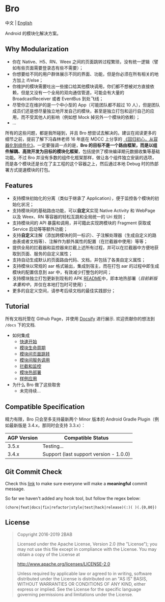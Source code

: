 # Bro

中文 | [English](https://github.com/2BAB/Bro/blob/master/README.md)

Android 的模块化解决方案。


## Why Modularization

- 你在 Native、H5、RN、Weex 之间的页面跳转过程繁琐，没有统一逻辑（譬如有些页面需要登录态有些不需要）；
- 你想要给不同的用户群体展示不同的界面、功能，但是你必须在所有相关的地方加上 if/else；
- 你维护的模块需要吐出一些接口给其他模块调用，你们都不想被对方直接依赖，但是又没有一个全局的双向通信管道，可能会有大量的 BroadcastReceiver 或者 EventBus 到处飞线；
- 尽管你正在维护的是一个中小型的 App（可能团队都不超过 10 人），但是团队成员们还是想尽量独立地开发自己的模块，甚至是独立打包和运行自己的应用，而不受其他人的影响（例如想 Mock 掉另外一个模块的依赖）；
- ...

所有的这些问题，都是我所碰到，并且 Bro 想尝试去解决的。建议在阅读更多的细节之前，提前了解下冯森林老师 16 年底在 MDCC 上分享的 [《回归初心，从容器化到组件化》](https://github.com/MDCC2016/Android-Session-Slides/blob/master/02-From.Containerization.To.Modularity.pdf)。一定要强调一点的是，**Bro 的目标不是一个路由框架，而是以组件解耦、高效开发为目标的模块化框架**，包括提供了模块编译期元数据收集等基础功能。不过 Bro 并没有多数的组件化框架那样，做让各个组件独立安装的选项，而是各个模块还是长在了主工程的这个容器之上，然后通过本地 Debug 时的热部署方式提速模块的打包。
  
  
## Features

- 支持模块初始化的分离（类似于继承了 Application），便于监控各个模块的初始化状况；
- 支持模块间的基础路由功能，可以**自定义**实现 Native Activity 和 WebPage 以及 Weex、RN 等容器的轻松互跳和全局统一的 Uri 规则；
- 支持模块间的 API 暴露和调用，并可籍此实现跨模块的 Fragment 获取或 Service 启动等等额外功能；
- 支持**自定义**注解（添加跨模块的同一标识）、子注解处理器（生成自定义的路由表或者文档等）、注解作为额外属性的配置（在拦截器中使用）等等；
- 提供全局的拦截器和监控器来拦截上述所有过程，并可以在拦截器中方便地获取到页面、服务的自定义属性；
- 支持自动生成默认的页面路由代码、文档，并包括了各类自定义属性；
- 支持模块以常规的 aar 格式输出，集成到宿主，而在打包 aar 的过程中即生成模块的配置信息到 aar 中，有效减少打整包的时间；
- 支持模块独立打包更新到现有的 APK [README](media/README.md)中，即本地热部署（*目前新版本重构中*，并仅在本地打包时可使用）；
- 更多的自定义空间，请参考后续文档的最佳实践部分；


## Tutorial

所有文档托管在 Github Page，并使用 [Docsify](https://github.com/docsifyjs/docsify) 进行展示. 欢迎贡献你的想法到 `/docs` 下的文档.

- 如何集成
    - [快速开始](https://2bab.github.io/Bro/#/zh-cn/quick-start)
    - [模块生命周期](https://2bab.github.io/Bro/#/zh-cn/lifecycle)
    - [模块间页面跳转](https://2bab.github.io/Bro/#/zh-cn/activity)
    - [模块间服务调用](https://2bab.github.io/Bro/#/zh-cn/api)
    - [拦截和监控](https://2bab.github.io/Bro/#/zh-cn/interceptor)
    - [模块热部署](https://2bab.github.io/Bro/#/zh-cn/livereload)
    - [样例应用](https://2bab.github.io/Bro/#/zh-cn/sample)
- 为什么 Bro 做了这些取舍
    - 未完待续...
   
  
## Compatible Specification

精力有限，Bro 只会至多支持最新两个 Minor 版本的 Android Gradle Plugin（例如最新版是 3.4.x，那同时会支持 3.3.x）：

AGP Version|Compatible Status
-----------|-----------------
3.5.x | Testing...
3.4.x | Support (last support version - 1.0.0)


## Git Commit Check

Check this [link](https://medium.com/walmartlabs/check-out-these-5-git-tips-before-your-next-commit-c1c7a5ae34d1) to make sure everyone will make a **meaningful** commit message.

So far we haven't added any hook tool, but follow the regex below:

```
(chore|feat|docs|fix|refactor|style|test|hack|release)(:)( )(.{0,80})
```
  

## License

>
> Copyright 2016-2019 2BAB
>
>Licensed under the Apache License, Version 2.0 (the "License");
you may not use this file except in compliance with the License.
You may obtain a copy of the License at
>
>   http://www.apache.org/licenses/LICENSE-2.0
>
> Unless required by applicable law or agreed to in writing, software
distributed under the License is distributed on an "AS IS" BASIS,
WITHOUT WARRANTIES OR CONDITIONS OF ANY KIND, either express or implied.
See the License for the specific language governing permissions and
limitations under the License.


